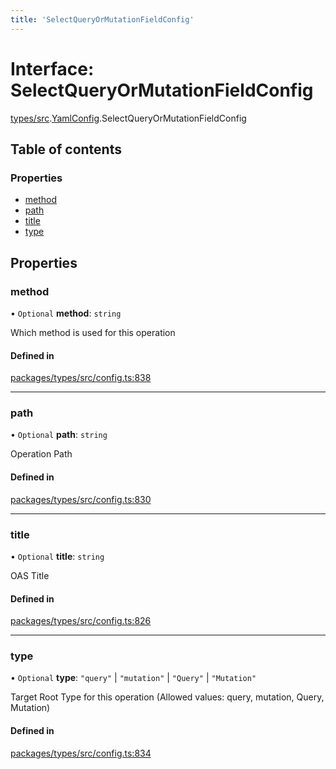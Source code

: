 ```yaml
---
title: 'SelectQueryOrMutationFieldConfig'
---
```


# Interface: SelectQueryOrMutationFieldConfig

[types/src](../modules/types_src).[YamlConfig](../modules/types_src.YamlConfig).SelectQueryOrMutationFieldConfig

## Table of contents

### Properties

- [method](types_src.YamlConfig.SelectQueryOrMutationFieldConfig#method)
- [path](types_src.YamlConfig.SelectQueryOrMutationFieldConfig#path)
- [title](types_src.YamlConfig.SelectQueryOrMutationFieldConfig#title)
- [type](types_src.YamlConfig.SelectQueryOrMutationFieldConfig#type)

## Properties

### method

• `Optional` **method**: `string`

Which method is used for this operation

#### Defined in

[packages/types/src/config.ts:838](https://github.com/Urigo/graphql-mesh/blob/master/packages/types/src/config.ts#L838)

___

### path

• `Optional` **path**: `string`

Operation Path

#### Defined in

[packages/types/src/config.ts:830](https://github.com/Urigo/graphql-mesh/blob/master/packages/types/src/config.ts#L830)

___

### title

• `Optional` **title**: `string`

OAS Title

#### Defined in

[packages/types/src/config.ts:826](https://github.com/Urigo/graphql-mesh/blob/master/packages/types/src/config.ts#L826)

___

### type

• `Optional` **type**: ``"query"`` | ``"mutation"`` | ``"Query"`` | ``"Mutation"``

Target Root Type for this operation (Allowed values: query, mutation, Query, Mutation)

#### Defined in

[packages/types/src/config.ts:834](https://github.com/Urigo/graphql-mesh/blob/master/packages/types/src/config.ts#L834)
